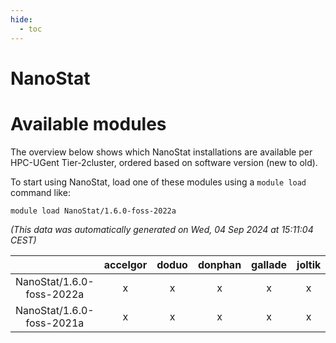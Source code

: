 ```yaml
---
hide:
  - toc
---
```


NanoStat
========

# Available modules


The overview below shows which NanoStat installations are available per HPC-UGent Tier-2cluster, ordered based on software version (new to old).

To start using NanoStat, load one of these modules using a `module load` command like:

```shell
module load NanoStat/1.6.0-foss-2022a
```

*(This data was automatically generated on Wed, 04 Sep 2024 at 15:11:04 CEST)*  

| |accelgor|doduo|donphan|gallade|joltik|shinx|skitty|
| :---: | :---: | :---: | :---: | :---: | :---: | :---: | :---: |
|NanoStat/1.6.0-foss-2022a|x|x|x|x|x|-|x|
|NanoStat/1.6.0-foss-2021a|x|x|x|x|x|-|x|
